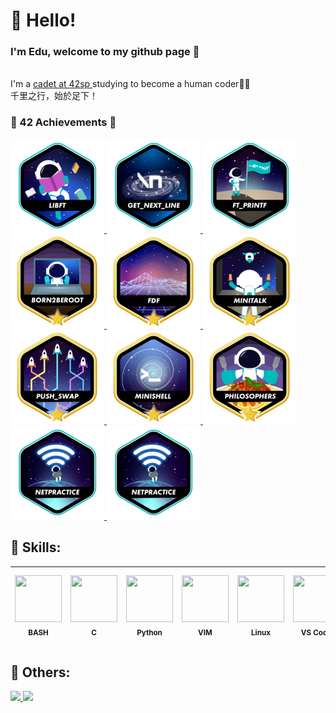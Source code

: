 # 🤙 Hello!
<h3>I'm Edu, welcome to my github page 🤠</h3><br>
I'm a <a href="https://profile.intra.42.fr/users/etachott" target="_blank">cadet at 42sp </a> studying to become a <bold>human coder</bold>👨‍🚀<br>
千里之行，始於足下！

### 🤖 42 Achievements 🏅
<a href="https://github.com/0xEDU/libft" target="_blank">
<img src="./images/libfte.png" alt="Silêncio na biblioteca 🤫" width="150" height="150">
</a>
<a href="https://github.com/0xEDU/get_next_line" target="_blank">
<img src="./images/get_next_linee.png" alt="Raba eni" width="150" height="150">
</a>
<a href="https://github.com/0xEDU/ft_printf" target="_blank">
<img src="./images/ft_printfe.png" alt="Aprendendo a escrever..." width="150" height="150">
</a>
<a href="https://github.com/0xEDU/0xEDU" target="_blank">
<img src="./images/born2berootm.png" alt="Sysadmin!" width="150" height="150">
</a>
<a href="https://github.com/0xEDU/fdf" target="_blank">
<img src="./images/fdfm.png" alt="Fio de Ferro" width="150" height="150">
</a>
<a href="https://github.com/0xEDU/minitalk" target="_blank">
<img src="./images/minitalkm.png" alt="Conversinha" width="150" height="150">
</a>
<a href="https://github.com/0xEDU/push_swap" target="_blank">
<img src="./images/push_swapm.png" alt="Empurra e troca" width="150" height="150">
</a>
<a href="https://github.com/0xEDU/minishell" target="_blank">
<img src="./images/minishellm.png" alt="Inferno" width="150" height="150">
</a>
<a href="https://github.com/0xEDU/philosophers" target="_blank">
<img src="./images/philosophersm.png" alt="Spaghetti" width="150" height="150">
</a>
<a href="https://github.com/0xEDU/0xEDU" target="_blank">
<img src="./images/netpracticee.png" alt="Spaghetti" width="150" height="150">
</a>
<a href="https://github.com/0xEDU/minirt" target="_blank">
<img src="./images/netpracticee.png" alt="Spaghetti" width="150" height="150">
</a>

## 🚀 Skills: 
<img src="https://cdn.jsdelivr.net/gh/devicons/devicon/icons/bash/bash-original.svg" width="75" height="75"><br><sub>BASH</sub> | <img src="https://cdn.jsdelivr.net/gh/devicons/devicon/icons/c/c-plain.svg" width="75" height="75"><br><sub>C</sub> | <img src="https://cdn.jsdelivr.net/gh/devicons/devicon/icons/python/python-original-wordmark.svg" width="75" height="75"><br><sub>Python</sub> | <img src="https://cdn.jsdelivr.net/gh/devicons/devicon/icons/vim/vim-original.svg" width="75" height="75"><br><sub>VIM</sub> | <img src="https://cdn.jsdelivr.net/gh/devicons/devicon/icons/linux/linux-original.svg" width="75" height="75"><br><sub>Linux</sub> | <img src="https://cdn.jsdelivr.net/gh/devicons/devicon/icons/vscode/vscode-original.svg" width="75" height="75"><br><sub>VS Code</sub> | <img src="https://cdn.jsdelivr.net/gh/devicons/devicon/icons/vscode/vscode-original-wordmark.svg" width="75" height="75"><br><sub>Dev Containers</sub> 
:---: | :---: | :---: | :---: | :---: | :---: | :---:

## 🧠 Others:
<a href="https://github.com/0xEDU">
<img width="250em" src="https://github-readme-stats.vercel.app/api/top-langs/?username=0xEDU&langs_count=7&theme=synthwave"/>
<img height="200em" src="https://github-readme-stats.vercel.app/api?username=0xEDU&show_icons=true&theme=synthwave&include_all_commits=true&count_private=true"/>
<br>
